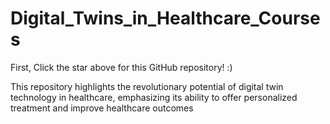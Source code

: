 # Digital_Twins_in_Healthcare_Courses

First, Click the star above for this GitHub repository! :)

This repository highlights the revolutionary potential of digital twin technology in healthcare, emphasizing its ability to offer personalized treatment and improve healthcare outcomes
